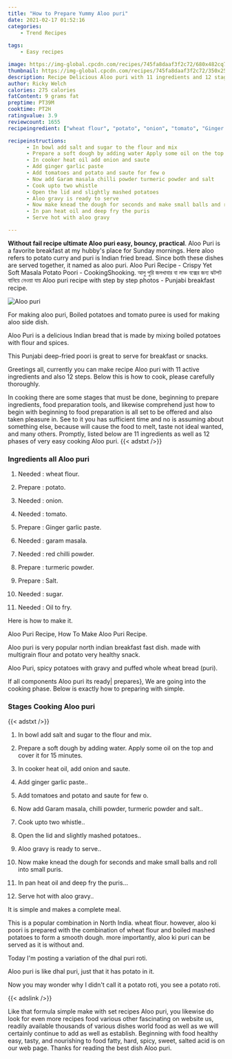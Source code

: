 ```yaml
---
title: "How to Prepare Yummy Aloo puri"
date: 2021-02-17 01:52:16
categories:
    - Trend Recipes
    
tags:
    - Easy recipes

image: https://img-global.cpcdn.com/recipes/745fa8daaf3f2c72/680x482cq70/aloo-puri-recipe-main-photo.jpg
thumbnail: https://img-global.cpcdn.com/recipes/745fa8daaf3f2c72/350x250cq70/aloo-puri-recipe-main-photo.jpg
description: Recipe Delicious Aloo puri with 11 ingredients and 12 stages of easy cooking.
author: Ricky Welch
calories: 275 calories
fatContent: 9 grams fat
preptime: PT39M
cooktime: PT2H
ratingvalue: 3.9
reviewcount: 1655
recipeingredient: ["wheat flour", "potato", "onion", "tomato", "Ginger garlic paste", "garam masala", "red chilli powder", "turmeric powder", "Salt", "sugar", "Oil to fry"]

recipeinstructions: 
      - In bowl add salt and sugar to the flour and mix 
      - Prepare a soft dough by adding water Apply some oil on the top and cover it for 15 minutes 
      - In cooker heat oil add onion and saute 
      - Add ginger garlic paste 
      - Add tomatoes and potato and saute for few o 
      - Now add Garam masala chilli powder turmeric powder and salt 
      - Cook upto two whistle 
      - Open the lid and slightly mashed potatoes 
      - Aloo gravy is ready to serve 
      - Now make knead the dough for seconds and make small balls and roll into small puris 
      - In pan heat oil and deep fry the puris 
      - Serve hot with aloo gravy

---
```




**Without fail recipe ultimate Aloo puri easy, bouncy, practical**. Aloo Puri is a favorite breakfast at my hubby&#39;s place for Sunday mornings. Here aloo refers to potato curry and puri is Indian fried bread. Since both these dishes are served together, it named as aloo puri. Aloo Puri Recipe - Crispy Yet Soft Masala Potato Poori - CookingShooking. আলু পুরি জলখাবার বা লাঞ্চ বক্সের জন্য ঝটপট বানিয়ে নেওয়া যায় Aloo puri recipe with step by step photos - Punjabi breakfast recipe.


![Aloo puri](https://img-global.cpcdn.com/recipes/745fa8daaf3f2c72/680x482cq70/aloo-puri-recipe-main-photo.jpg "Aloo puri")



For making aloo puri, Boiled potatoes and tomato puree is used for making aloo side dish.

Aloo Puri is a delicious Indian bread that is made by mixing boiled potatoes with flour and spices.

This Punjabi deep-fried poori is great to serve for breakfast or snacks.


Greetings all, currently you can make recipe Aloo puri with 11 active ingredients and also 12 steps. Below this is how to cook, please carefully thoroughly.

In cooking there are some stages that must be done, beginning to prepare ingredients, food preparation tools, and likewise comprehend just how to begin with beginning to food preparation is all set to be offered and also taken pleasure in. See to it you has sufficient time and no is assuming about something else, because will cause the food to melt, taste not ideal wanted, and many others. Promptly, listed below are 11 ingredients as well as 12 phases of very easy cooking Aloo puri.
{{< adstxt />}}

### Ingredients all Aloo puri


1. Needed  : wheat flour.

1. Prepare  : potato.

1. Needed  : onion.

1. Needed  : tomato.

1. Prepare  : Ginger garlic paste.

1. Needed  : garam masala.

1. Needed  : red chilli powder.

1. Prepare  : turmeric powder.

1. Prepare  : Salt.

1. Needed  : sugar.

1. Needed  : Oil to fry.


Here is how to make it.

Aloo Puri Recipe, How To Make Aloo Puri Recipe.

Aloo puri is very popular north indian breakfast fast dish. made with multigrain flour and potato very healthy snack.

Aloo Puri, spicy potatoes with gravy and puffed whole wheat bread (puri).


If all components Aloo puri its ready| prepares}, We are going into the cooking phase. Below is exactly how to preparing with simple.

### Stages Cooking Aloo puri

{{< adstxt />}}


1. In bowl add salt and sugar to the flour and mix.



1. Prepare a soft dough by adding water. Apply some oil on the top and cover it for 15 minutes.



1. In cooker heat oil, add onion and saute.



1. Add ginger garlic paste..



1. Add tomatoes and potato and saute for few o.



1. Now add Garam masala, chilli powder, turmeric powder and salt..



1. Cook upto two whistle..



1. Open the lid and slightly mashed potatoes..



1. Aloo gravy is ready to serve..



1. Now make knead the dough for seconds and make small balls and roll into small puris.



1. In pan heat oil and deep fry the puris...



1. Serve hot with aloo gravy..




It is simple and makes a complete meal.

This is a popular combination in North India. wheat flour. however, aloo ki poori is prepared with the combination of wheat flour and boiled mashed potatoes to form a smooth dough. more importantly, aloo ki puri can be served as it is without and.

Today I&#39;m posting a variation of the dhal puri roti.

Aloo puri is like dhal puri, just that it has potato in it.

Now you may wonder why I didn&#39;t call it a potato roti, you see a potato roti.


{{< adslink />}}

Like that formula simple make with set recipes Aloo puri, you likewise do look for even more recipes food various other fascinating on website us, readily available thousands of various dishes world food as well as we will certainly continue to add as well as establish. Beginning with food healthy easy, tasty, and nourishing to food fatty, hard, spicy, sweet, salted acid is on our web page. Thanks for reading the best dish Aloo puri.

